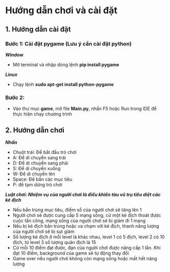 # Hướng dẫn chơi và cài đặt
## 1. Hướng dẫn cài đặt
### Bước 1: Cài đặt pygame (Lưu ý cần cài đặt python)
_**Window**_
*  Mở terminal và nhập dòng lệnh **pip install pygame**

_**Linux**_
* Chạy lệnh **sudo apt-get install python-pygame**

### Bước 2:
* Vào thư mục **game**, mở file **Main.py**, nhấn F5 hoặc Run trong IDE để thực hiện chạy chương trình

## 2. Hướng dẫn chơi
_**Nhấn**_
* Chuột trái: Để bắt đầu trò chơi
* A: Để di chuyển sang trái
* D: Để di chuyển sang phải
* S: Để di chuyển xuống
* W: Để di chuyển lên
* Space: Để bắn các mục tiêu
* P: để tạm dừng trò chơi

_**Luật chơi: Nhiệm vụ của người chơi là điều khiển tàu vũ trụ tiêu diệt các kẻ địch**_
* Nếu bắn trúng mục tiêu, điểm sổ của người chơi sẽ tăng lên 1
* Người chơi sẽ được cung cấp 5 mạng sống, cứ một kẻ địch thoát được cuộc tấn công, mạng sống của người chơi sẽ bị giảm đi 1 mạng
* Nếu bị kẻ địch bắn trúng hoặc va chạm với kẻ địch, thanh năng lượng của người chơi sẽ bị sụt giảm
* Số lượng kẻ địch ở mỗi level là khác nhau, level 1 có 5 địch, level 2 có 10 địch, từ level 3 số lượng quân địch là 15
* Cứ mỗi 10 điểm đạt được, đạn của người chơi được nâng cấp 1 lần. Khi đạt 10 điểm, background của game sẽ tự động thay đổi
* Game over nếu người chơi không còn mạng sống hoặc mất hết năng lượng
